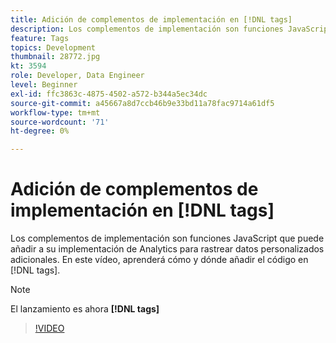 ```yaml
---
title: Adición de complementos de implementación en [!DNL tags]
description: Los complementos de implementación son funciones JavaScript que puede añadir a su implementación de Analytics para rastrear datos personalizados adicionales. En este vídeo, aprenderá cómo y dónde añadir el código en [!DNL tags].
feature: Tags
topics: Development
thumbnail: 28772.jpg
kt: 3594
role: Developer, Data Engineer
level: Beginner
exl-id: ffc3863c-4875-4502-a572-b344a5ec34dc
source-git-commit: a45667a8d7ccb46b9e33bd11a78fac9714a61df5
workflow-type: tm+mt
source-wordcount: '71'
ht-degree: 0%

---
```


# Adición de complementos de implementación en [!DNL tags]

Los complementos de implementación son funciones JavaScript que puede añadir a su implementación de Analytics para rastrear datos personalizados adicionales. En este vídeo, aprenderá cómo y dónde añadir el código en [!DNL tags].

>[!NOTE]
>
> El lanzamiento es ahora **[!DNL tags]**

>[!VIDEO](https://video.tv.adobe.com/v/28772/?quality=12&learn=on)
